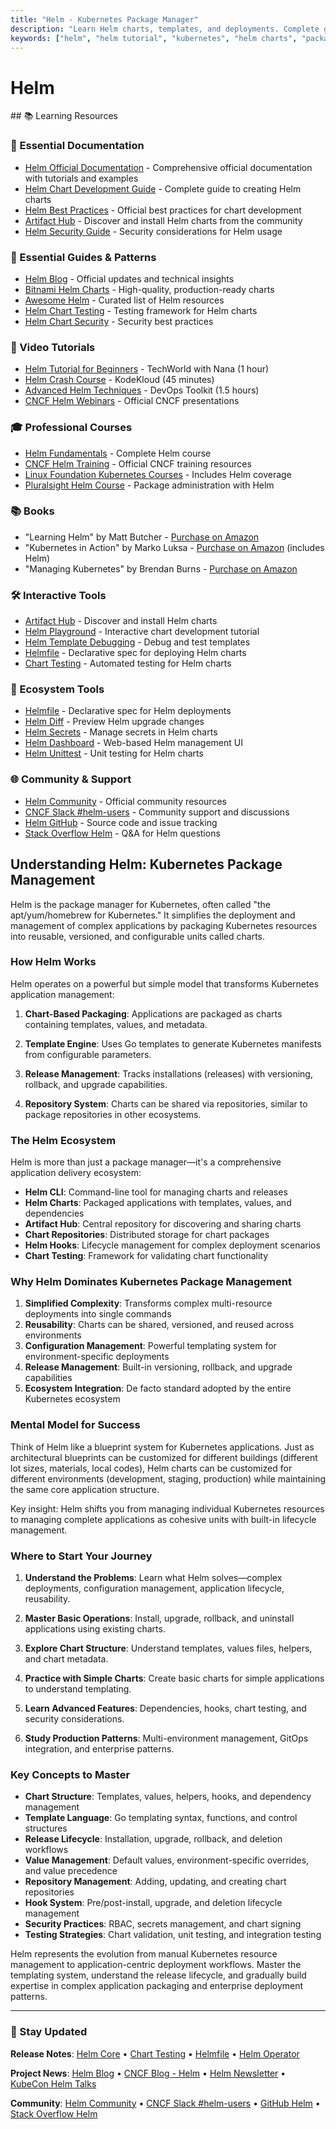 ```yaml
---
title: "Helm - Kubernetes Package Manager"
description: "Learn Helm charts, templates, and deployments. Complete guide to Kubernetes package management with tutorials, best practices, and interview preparation."
keywords: ["helm", "helm tutorial", "kubernetes", "helm charts", "package manager", "kubernetes deployment", "helm templates", "helm interview questions", "devops", "cloud native", "chart development", "release management"]
---
```


# Helm

<GitHubButtons />
## 📚 Learning Resources

### 📖 Essential Documentation
- [Helm Official Documentation](https://helm.sh/docs/) - Comprehensive official documentation with tutorials and examples
- [Helm Chart Development Guide](https://helm.sh/docs/chart_template_guide/) - Complete guide to creating Helm charts
- [Helm Best Practices](https://helm.sh/docs/chart_best_practices/) - Official best practices for chart development
- [Artifact Hub](https://artifacthub.io/) - Discover and install Helm charts from the community
- [Helm Security Guide](https://helm.sh/docs/topics/security/) - Security considerations for Helm usage

### 📝 Essential Guides & Patterns
- [Helm Blog](https://helm.sh/blog/) - Official updates and technical insights
- [Bitnami Helm Charts](https://bitnami.com/stacks/helm) - High-quality, production-ready charts
- [Awesome Helm](https://github.com/cdwv/awesome-helm) - Curated list of Helm resources
- [Helm Chart Testing](https://github.com/helm/chart-testing) - Testing framework for Helm charts
- [Helm Chart Security](https://helm.sh/docs/topics/security/) - Security best practices

### 🎥 Video Tutorials
- [Helm Tutorial for Beginners](https://www.youtube.com/watch?v=fy8SHvNZGeE) - TechWorld with Nana (1 hour)
- [Helm Crash Course](https://www.youtube.com/watch?v=kJscDZfHXrQ) - KodeKloud (45 minutes)
- [Advanced Helm Techniques](https://www.youtube.com/watch?v=WnYYtX_VRmU) - DevOps Toolkit (1.5 hours)
- [CNCF Helm Webinars](https://www.cncf.io/webinars/) - Official CNCF presentations

### 🎓 Professional Courses
- [Helm Fundamentals](https://www.udemy.com/course/helm-kubernetes-packaging-manager-for-developers-and-devops/) - Complete Helm course
- [CNCF Helm Training](https://www.cncf.io/certification/training/) - Official CNCF training resources
- [Linux Foundation Kubernetes Courses](https://training.linuxfoundation.org/training/kubernetes-fundamentals/) - Includes Helm coverage
- [Pluralsight Helm Course](https://www.pluralsight.com/courses/kubernetes-package-administration-helm) - Package administration with Helm

### 📚 Books
- "Learning Helm" by Matt Butcher - [Purchase on Amazon](https://www.amazon.com/Learning-Helm-Managing-Applications-Kubernetes/dp/1492083647)
- "Kubernetes in Action" by Marko Luksa - [Purchase on Amazon](https://www.amazon.com/Kubernetes-Action-Marko-Luksa/dp/1617293725) (includes Helm)
- "Managing Kubernetes" by Brendan Burns - [Purchase on Amazon](https://www.amazon.com/Managing-Kubernetes-Operating-Production-Applications/dp/149203391X)

### 🛠️ Interactive Tools
- [Artifact Hub](https://artifacthub.io/) - Discover and install Helm charts
- [Helm Playground](https://helm.sh/docs/chart_template_guide/getting_started/) - Interactive chart development tutorial
- [Helm Template Debugging](https://helm.sh/docs/chart_template_guide/debugging/) - Debug and test templates
- [Helmfile](https://github.com/roboll/helmfile) - Declarative spec for deploying Helm charts
- [Chart Testing](https://github.com/helm/chart-testing) - Automated testing for Helm charts

### 🚀 Ecosystem Tools
- [Helmfile](https://github.com/roboll/helmfile) - Declarative spec for Helm deployments
- [Helm Diff](https://github.com/databus23/helm-diff) - Preview Helm upgrade changes
- [Helm Secrets](https://github.com/jkroepke/helm-secrets) - Manage secrets in Helm charts
- [Helm Dashboard](https://github.com/komodorio/helm-dashboard) - Web-based Helm management UI
- [Helm Unittest](https://github.com/quintush/helm-unittest) - Unit testing for Helm charts

### 🌐 Community & Support
- [Helm Community](https://helm.sh/community/) - Official community resources
- [CNCF Slack #helm-users](https://slack.cncf.io/) - Community support and discussions
- [Helm GitHub](https://github.com/helm/helm) - Source code and issue tracking
- [Stack Overflow Helm](https://stackoverflow.com/questions/tagged/helm) - Q&A for Helm questions

## Understanding Helm: Kubernetes Package Management

Helm is the package manager for Kubernetes, often called "the apt/yum/homebrew for Kubernetes." It simplifies the deployment and management of complex applications by packaging Kubernetes resources into reusable, versioned, and configurable units called charts.

### How Helm Works

Helm operates on a powerful but simple model that transforms Kubernetes application management:

1. **Chart-Based Packaging**: Applications are packaged as charts containing templates, values, and metadata.

2. **Template Engine**: Uses Go templates to generate Kubernetes manifests from configurable parameters.

3. **Release Management**: Tracks installations (releases) with versioning, rollback, and upgrade capabilities.

4. **Repository System**: Charts can be shared via repositories, similar to package repositories in other ecosystems.

### The Helm Ecosystem

Helm is more than just a package manager—it's a comprehensive application delivery ecosystem:

- **Helm CLI**: Command-line tool for managing charts and releases
- **Helm Charts**: Packaged applications with templates, values, and dependencies
- **Artifact Hub**: Central repository for discovering and sharing charts
- **Chart Repositories**: Distributed storage for chart packages
- **Helm Hooks**: Lifecycle management for complex deployment scenarios
- **Chart Testing**: Framework for validating chart functionality

### Why Helm Dominates Kubernetes Package Management

1. **Simplified Complexity**: Transforms complex multi-resource deployments into single commands
2. **Reusability**: Charts can be shared, versioned, and reused across environments
3. **Configuration Management**: Powerful templating system for environment-specific deployments
4. **Release Management**: Built-in versioning, rollback, and upgrade capabilities
5. **Ecosystem Integration**: De facto standard adopted by the entire Kubernetes ecosystem

### Mental Model for Success

Think of Helm like a blueprint system for Kubernetes applications. Just as architectural blueprints can be customized for different buildings (different lot sizes, materials, local codes), Helm charts can be customized for different environments (development, staging, production) while maintaining the same core application structure.

Key insight: Helm shifts you from managing individual Kubernetes resources to managing complete applications as cohesive units with built-in lifecycle management.

### Where to Start Your Journey

1. **Understand the Problems**: Learn what Helm solves—complex deployments, configuration management, application lifecycle, reusability.

2. **Master Basic Operations**: Install, upgrade, rollback, and uninstall applications using existing charts.

3. **Explore Chart Structure**: Understand templates, values files, helpers, and chart metadata.

4. **Practice with Simple Charts**: Create basic charts for simple applications to understand templating.

5. **Learn Advanced Features**: Dependencies, hooks, chart testing, and security considerations.

6. **Study Production Patterns**: Multi-environment management, GitOps integration, and enterprise patterns.

### Key Concepts to Master

- **Chart Structure**: Templates, values, helpers, hooks, and dependency management
- **Template Language**: Go templating syntax, functions, and control structures
- **Release Lifecycle**: Installation, upgrade, rollback, and deletion workflows
- **Value Management**: Default values, environment-specific overrides, and value precedence
- **Repository Management**: Adding, updating, and creating chart repositories
- **Hook System**: Pre/post-install, upgrade, and deletion lifecycle management
- **Security Practices**: RBAC, secrets management, and chart signing
- **Testing Strategies**: Chart validation, unit testing, and integration testing

Helm represents the evolution from manual Kubernetes resource management to application-centric deployment workflows. Master the templating system, understand the release lifecycle, and gradually build expertise in complex application packaging and enterprise deployment patterns.

---

### 📡 Stay Updated

**Release Notes**: [Helm Core](https://github.com/helm/helm/releases) • [Chart Testing](https://github.com/helm/chart-testing/releases) • [Helmfile](https://github.com/roboll/helmfile/releases) • [Helm Operator](https://github.com/fluxcd/helm-operator/releases)

**Project News**: [Helm Blog](https://helm.sh/blog/) • [CNCF Blog - Helm](https://www.cncf.io/blog/?_sft_projects=helm) • [Helm Newsletter](https://helm.sh/blog/) • [KubeCon Helm Talks](https://www.youtube.com/c/cloudnativefdn)

**Community**: [Helm Community](https://helm.sh/community/) • [CNCF Slack #helm-users](https://slack.cncf.io/) • [GitHub Helm](https://github.com/helm/helm) • [Stack Overflow Helm](https://stackoverflow.com/questions/tagged/helm)